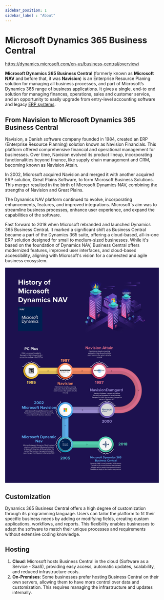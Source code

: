```yaml
---
sidebar_position: 1
sidebar_label : "About"
---
```


# Microsoft Dynamics 365 Business Central

https://dynamics.microsoft.com/en-us/business-central/overview/

**Microsoft Dynamics 365 Business Central** (formerly known as **Microsoft NAV** and before that, it was **Navision**) is an Enterprise Resource Planing solution for managing all business processes, and part of Microsoft’s Dynamics 365 range of business applications. It gives a single, end-to end solution for managing finances, operations, sales and customer service, and an opportunity to easily upgrade from entry-level accounting software and legacy [ERP systems](https://www.the365people.com/enterprise-resource-planning).

## From Navision to Microsoft Dynamics 365 Business Central

Navision, a Danish software company founded in 1984, created an ERP (Enterprise Resource Planning) solution known as Navision Financials. This platform offered comprehensive financial and operational management for businesses. Over time, Navision evolved its product lineup, incorporating functionalities beyond finance, like supply chain management and CRM, becoming known as Navision Attain.

In 2002, Microsoft acquired Navision and merged it with another acquired ERP solution, Great Plains Software, to form Microsoft Business Solutions. This merger resulted in the birth of Microsoft Dynamics NAV, combining the strengths of Navision and Great Plains.

The Dynamics NAV platform continued to evolve, incorporating enhancements, features, and improved integrations. Microsoft's aim was to streamline business processes, enhance user experience, and expand the capabilities of the software.

Fast forward to 2018 when Microsoft rebranded and launched Dynamics 365 Business Central. It marked a significant shift as Business Central became a part of the Dynamics 365 suite, offering a cloud-based, all-in-one ERP solution designed for small to medium-sized businesses. While it's based on the foundation of Dynamics NAV, Business Central offers modernized features, improved user interfaces, and cloud-based accessibility, aligning with Microsoft's vision for a connected and agile business ecosystem.

![image](img/MS_dynamic_nav_history.jpg)

## Customization

Dynamics 365 Business Central offers a high degree of customization through its programming language. Users can tailor the platform to fit their specific business needs by adding or modifying fields, creating custom applications, workflows, and reports. This flexibility enables businesses to adapt the software to match their unique processes and requirements without extensive coding knowledge.

## Hosting

1. **Cloud**: Microsoft hosts Business Central in the cloud (Software as a Service - SaaS), providing easy access, automatic updates, scalability, and reduced infrastructure costs.
2. **On-Premises**: Some businesses prefer hosting Business Central on their own servers, allowing them to have more control over data and customization. This requires managing the infrastructure and updates internally.


